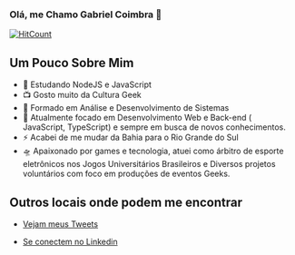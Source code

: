 ### Olá, me Chamo Gabriel Coimbra 👋
[![HitCount](http://hits.dwyl.com/coimbrox/coimbrox.svg)](http://hits.dwyl.com/coimbrox/coimbrox) 

## Um Pouco Sobre Mim

- 🎤 Estudando NodeJS e JavaScript
- 📺 Gosto muito da Cultura Geek
- 🌱 Formado em Análise e Desenvolvimento de Sistemas
- 💬 Atualmente focado em Desenvolvimento Web e Back-end ( JavaScript, TypeScript) e sempre em busca de novos conhecimentos.
- ⚡ Acabei de me mudar da Bahia para o Rio Grande do Sul
- 🛸 Apaixonado por games e tecnologia, atuei como árbitro de esporte eletrônicos nos Jogos Universitários Brasileiros e Diversos projetos voluntários com foco em produções de eventos Geeks.

## Outros locais onde podem me encontrar

- [Vejam meus Tweets](twitter.com/coimbrox)

- [Se conectem no Linkedin](https://www.linkedin.com/in/coimbrawebs/)


